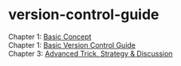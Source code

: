 # version-control-guide

Chapter 1: [Basic Concept](chapter-1.md)  
Chapter 1: [Basic Version Control Guide](chapter-2.md)  
Chapter 3: [Advanced Trick, Strategy & Discussion](chapter-3.md)
